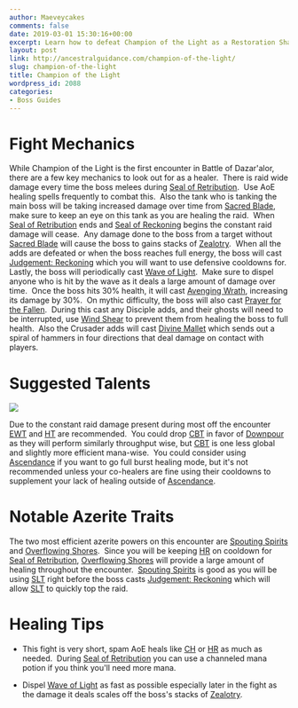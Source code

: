 ```yaml
---
author: Maeveycakes
comments: false
date: 2019-03-01 15:30:16+00:00
excerpt: Learn how to defeat Champion of the Light as a Restoration Shaman.
layout: post
link: http://ancestralguidance.com/champion-of-the-light/
slug: champion-of-the-light
title: Champion of the Light
wordpress_id: 2088
categories:
- Boss Guides
---
```


# Fight Mechanics


While Champion of the Light is the first encounter in Battle of Dazar'alor, there are a few key mechanics to look out for as a healer.  There is raid wide damage every time the boss melees during [Seal of Retribution](https://ptr.wowhead.com/spell=284469/seal-of-retribution).  Use AoE healing spells frequently to combat this.  Also the tank who is tanking the main boss will be taking increased damage over time from [Sacred Blade](https://ptr.wowhead.com/spell=283572/sacred-blade), make sure to keep an eye on this tank as you are healing the raid.  When [Seal of Retribution](https://ptr.wowhead.com/spell=284469/seal-of-retribution) ends and [Seal of Reckoning](https://ptr.wowhead.com/spell=284436/seal-of-reckoning) begins the constant raid damage will cease.  Any damage done to the boss from a target without [Sacred Blade](https://ptr.wowhead.com/spell=283572/sacred-blade) will cause the boss to gains stacks of [Zealotry](https://ptr.wowhead.com/spell=284459/zealotry).  When all the adds are defeated or when the boss reaches full energy, the boss will cast [Judgement: Reckoning](https://ptr.wowhead.com/spell=284474/judgment-reckoning) which you will want to use defensive cooldowns for.  Lastly, the boss will periodically cast [Wave of Light](https://ptr.wowhead.com/spell=283587/wave-of-light).  Make sure to dispel anyone who is hit by the wave as it deals a large amount of damage over time.  Once the boss hits 30% health, it will cast [Avenging Wrath](https://ptr.wowhead.com/spell=282113/avenging-wrath), increasing its damage by 30%.  On mythic difficulty, the boss will also cast [Prayer for the Fallen](https://ptr.wowhead.com/spell=287469/prayer-for-the-fallen).  During this cast any Disciple adds, and their ghosts will need to be interrupted, use [Wind Shear](https://www.wowhead.com/spell=57994/wind-shear) to prevent them from healing the boss to full health.  Also the Crusader adds will cast [Divine Mallet](https://ptr.wowhead.com/spell=287439/divine-mallet) which sends out a spiral of hammers in four directions that deal damage on contact with players.


# Suggested Talents


![](http://ancestralguidance.com/wp-content/uploads/2019/02/Champion.png)

Due to the constant raid damage present during most off the encounter [EWT](https://www.wowhead.com/spell=198838/earthen-wall-totem) and [HT](https://www.wowhead.com/spell=157154/high-tide) are recommended.  You could drop [CBT](https://www.wowhead.com/spell=157153/cloudburst-totem) in favor of [Downpour](https://www.wowhead.com/spell=207778/downpour) as they will perform similarly throughput wise, but [CBT](https://www.wowhead.com/spell=157153/cloudburst-totem) is one less global and slightly more efficient mana-wise.  You could consider using [Ascendance](https://www.wowhead.com/spell=114052/ascendance) if you want to go full burst healing mode, but it's not recommended unless your co-healers are fine using their cooldowns to supplement your lack of healing outside of [Ascendance](https://www.wowhead.com/spell=114052/ascendance).


# Notable Azerite Traits


The two most efficient azerite powers on this encounter are [Spouting Spirits](https://www.wowhead.com/spell=279504/spouting-spirits) and [Overflowing Shores](https://www.wowhead.com/spell=278095/overflowing-shores).  Since you will be keeping [HR](https://www.wowhead.com/spell=73920/healing-rain) on cooldown for [Seal of Retribution](https://ptr.wowhead.com/spell=284469/seal-of-retribution), [Overflowing Shores](https://www.wowhead.com/spell=278095/overflowing-shores) will provide a large amount of healing throughout the encounter.  [Spouting Spirits](https://www.wowhead.com/spell=279504/spouting-spirits) is good as you will be using [SLT](https://www.wowhead.com/spell=98008/spirit-link-totem) right before the boss casts [Judgement: Reckoning](https://ptr.wowhead.com/spell=284474/judgment-reckoning) which will allow [SLT](https://www.wowhead.com/spell=98008/spirit-link-totem) to quickly top the raid.


# Healing Tips





 	
  * This fight is very short, spam AoE heals like [CH](https://www.wowhead.com/spell=1064/chain-heal) or [HR](https://www.wowhead.com/spell=73920/healing-rain) as much as needed.  During [Seal of Retribution](https://ptr.wowhead.com/spell=284469/seal-of-retribution) you can use a channeled mana potion if you think you'll need more mana.

 	
  * Dispel [Wave of Light](https://ptr.wowhead.com/spell=283587/wave-of-light) as fast as possible especially later in the fight as the damage it deals scales off the boss's stacks of [Zealotry](https://ptr.wowhead.com/spell=284459/zealotry).


